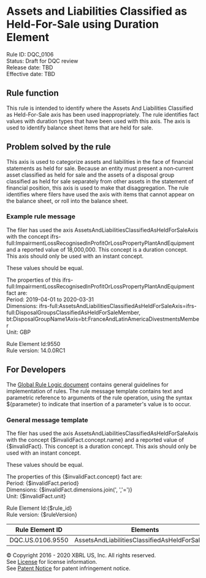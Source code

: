 # Assets and Liabilities Classified as Held-For-Sale using Duration Element  
Rule ID: DQC_0106  
Status: Draft for DQC review  
Release date: TBD   
Effective date: TBD  
  
## Rule function
This rule is intended to identify where the Assets And Liabilities Classified as Held-For-Sale axis has been used inappropriately.  The rule identifies fact values with duration types that have been used with this axis. The axis is used to identify balance sheet items that are held for sale.

## Problem solved by the rule
This axis is used to categorize assets and liabilities in the face of financial statements as held for sale. Because an entity must present a non‑current asset classified as held for sale and the assets of a disposal group classified as held for sale separately from other assets in the statement of financial position, this axis is used to make that disaggregation. The rule identifies where filers have used the axis with items that cannot appear on the balance sheet, or roll into the balance sheet.

### Example rule message  
The filer has used the axis AssetsAndLiabilitiesClassifiedAsHeldForSaleAxis with the concept ifrs-full:ImpairmentLossRecognisedInProfitOrLossPropertyPlantAndEquipment and a reported value of 18,000,000. This concept is a duration concept. This axis should only be used with an instant concept.

These values should be equal.

The properties of this ifrs-full:ImpairmentLossRecognisedInProfitOrLossPropertyPlantAndEquipment fact are:  
Period: 2019-04-01 to 2020-03-31  
Dimensions:  ifrs-full:AssetsAndLiabilitiesClassifiedAsHeldForSaleAxis=ifrs-full:DisposalGroupsClassifiedAsHeldForSaleMember, bt:DisposalGroupName1Axis=bt:FranceAndLatinAmericaDivestmentsMember  
Unit: GBP  

Rule Element Id:9550  
Rule version: 14.0.0RC1 

## For Developers  
The [Global Rule Logic document](https://github.com/DataQualityCommittee/dqc_us_rules/blob/master/docs/GlobalRuleLogic.md) contains general guidelines for implementation of rules. The rule message template contains text and parametric reference to arguments of the rule operation, using the syntax ${parameter} to indicate that insertion of a parameter's value is to occur.  
  
### General message template  
The filer has used the axis AssetsAndLiabilitiesClassifiedAsHeldForSaleAxis with the concept {$invalidFact.concept.name} and a reported value of {$invalidFact}. This concept is a duration concept. This axis should only be used with an instant concept.

These values should be equal.

The properties of this {$invalidFact.concept} fact are:  
Period: {$invalidFact.period}  
Dimensions:  {$invalidFact.dimensions.join(', ','=')}  
Unit: {$invalidFact.unit}  

Rule Element Id:{$rule_id}  
Rule version: {$ruleVersion}  

|Rule Element ID|Elements|  
|--------|--------|  
|DQC.US.0106.9550|AssetsAndLiabilitiesClassifiedAsHeldForSaleAxis|
  
© Copyright 2016 - 2020 XBRL US, Inc. All rights reserved.   
See [License](https://xbrl.us/dqc-license) for license information.  
See [Patent Notice](https://xbrl.us/dqc-patent) for patent infringement notice.  
